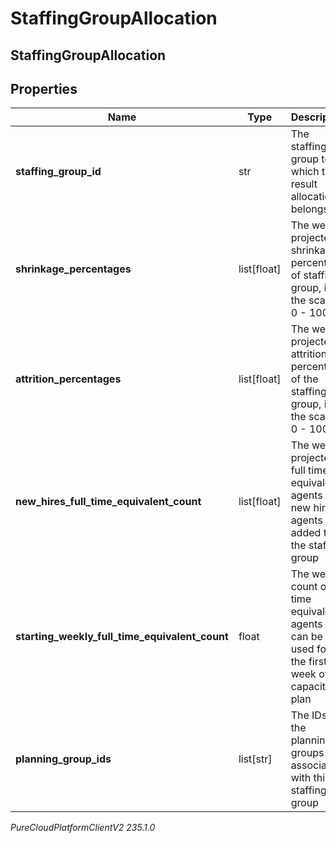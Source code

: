 # StaffingGroupAllocation

## StaffingGroupAllocation

## Properties

|Name | Type | Description | Notes|
|------------ | ------------- | ------------- | -------------|
| **staffing_group_id** | str | The staffing group to which the result allocation belongs | |
| **shrinkage_percentages** | list[float] | The weekly projected shrinkage percentage of staffing group, in the scale of 0 - 100 | |
| **attrition_percentages** | list[float] | The weekly projected attrition percentage of the staffing group, in the scale of 0 - 100 | |
| **new_hires_full_time_equivalent_count** | list[float] | The weekly projected full time equivalent agents of new hire agents added to the staffing group | [optional] |
| **starting_weekly_full_time_equivalent_count** | float | The weekly count of full time equivalent agents that can be used for the first week of the capacity plan | |
| **planning_group_ids** | list[str] | The IDs of the planning groups associated with this staffing group | [optional] |



_PureCloudPlatformClientV2 235.1.0_
